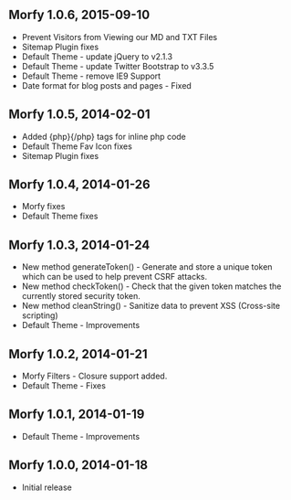 Morfy 1.0.6, 2015-09-10
------------------------
* Prevent Visitors from Viewing our MD and TXT Files 
* Sitemap Plugin fixes
* Default Theme - update jQuery to v2.1.3
* Default Theme - update Twitter Bootstrap to v3.3.5
* Default Theme - remove IE9 Support
* Date format for blog posts and pages - Fixed

Morfy 1.0.5, 2014-02-01
------------------------
* Added {php}{/php} tags for inline php code
* Default Theme Fav Icon fixes
* Sitemap Plugin fixes

Morfy 1.0.4, 2014-01-26
------------------------
* Morfy fixes
* Default Theme fixes

Morfy 1.0.3, 2014-01-24
------------------------
* New method generateToken() - Generate and store a unique token which can be used to help prevent CSRF attacks.
* New method checkToken() - Check that the given token matches the currently stored security token.
* New method cleanString() - Sanitize data to prevent XSS (Cross-site scripting)
* Default Theme - Improvements

Morfy 1.0.2, 2014-01-21
------------------------
* Morfy Filters - Closure support added.
* Default Theme - Fixes

Morfy 1.0.1, 2014-01-19
------------------------
* Default Theme - Improvements

Morfy 1.0.0, 2014-01-18
------------------------
* Initial release
